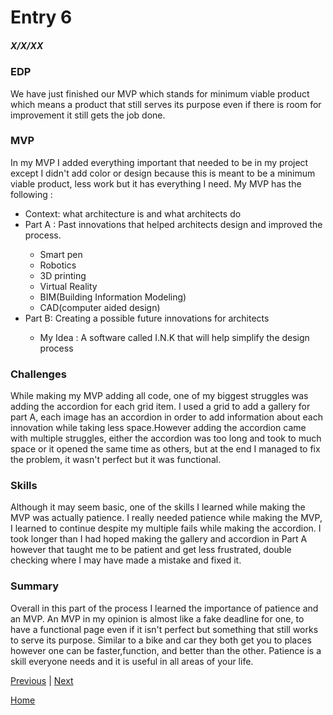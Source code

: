 # Entry 6
##### X/X/XX

### EDP
We have just finished our MVP which stands for minimum viable product which means a product that still serves its purpose even if there is room for improvement it still gets the job done.

### MVP
In my MVP I added everything important that needed to be in my project except I didn't add color or design because this is meant to be a minimum viable product, less work but it has everything I need. My MVP has the following : 
<ul>
  <li>Context: what architecture is and what architects do</li>
  <li>Part A : Past innovations that helped architects design and improved the process.</li>
  <ul>
    <li>Smart pen</li>
    <li>Robotics</li>
    <li>3D printing</li>
    <li>Virtual Reality</li>
    <li>BIM(Building Information Modeling)</li>
    <li>CAD(computer aided design)</li>
  </ul>
  <li>Part B: Creating a possible future innovations for architects</li>
    <ul> 
      <li>My Idea : A software called I.N.K that will help simplify the design process</li>
    </ul>
</ul>

### Challenges
While making my MVP adding all code, one of my biggest struggles was adding the accordion for each grid item. I used a grid to add a gallery for part A, each image has an accordion in order to add information about each innovation while taking less space.However adding the accordion came with multiple struggles, either the accordion was too long and took to much space or it opened the same time as others, but at the end I managed to fix the problem, it wasn't perfect but it was functional.

### Skills
Although it may seem basic, one of the skills I learned while making the MVP was actually patience. I really needed patience while making the MVP, I learned to continue despite my multiple fails while making the accordion. I took longer than I had hoped making the gallery and accordion in Part A however that taught me to be patient and get less frustrated, double checking where I may have made a mistake and fixed it.

### Summary
Overall in this part of the process I learned the importance of patience and an MVP. An MVP in my opinion is almost like a fake deadline for one, to have a functional page even if it isn't perfect but something that still works to serve its purpose. Similar to a bike and car they both get you to places however one can be faster,function, and better than the other. Patience is a skill everyone needs and it is useful in all areas of your life.

[Previous](entry05.md) | [Next](entry07.md)

[Home](../README.md)
